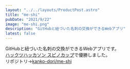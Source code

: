 ```yaml
---
layout: "../../layouts/ProductPost.astro"
title: "me-shi"
pubDate: "2021/9/22"
image: "me-shi.png"
description: "GitHubと紐づいた名刺の交換ができるWebアプリ"
latest: false
---
```


GitHubと紐づいた名刺の交換ができるWebアプリです。  
[ハックツハッカソン スピノカップ](https://hackz.team/news/5Pq3BX9JLuz6pb6gJ76Zv8)で優勝しました。  
リポジトリ→[kanko-dori/me-shi](https://github.com/kanko-dori/me-shi)
